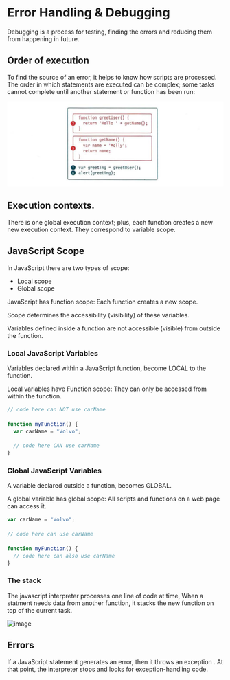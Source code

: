 # Error Handling & Debugging

Debugging is a process for testing, finding the errors and reducing them from happening in future.

## Order of execution

To find the source of an error, it helps to know how scripts are processed. The order in which statements are executed can be complex; some tasks cannot complete until another statement or function has been run:

![image](assets/image23.png)

## Execution contexts.

There is one global execution context; plus, each function creates a new new execution context. They correspond to variable scope.

## JavaScript Scope

In JavaScript there are two types of scope:

- Local scope
- Global scope

JavaScript has function scope: Each function creates a new scope.

Scope determines the accessibility (visibility) of these variables.

Variables defined inside a function are not accessible (visible) from outside the function.

### Local JavaScript Variables

Variables declared within a JavaScript function, become LOCAL to the function.

Local variables have Function scope: They can only be accessed from within the function.

```javascript
// code here can NOT use carName

function myFunction() {
  var carName = "Volvo";

  // code here CAN use carName
}
```

### Global JavaScript Variables

A variable declared outside a function, becomes GLOBAL.

A global variable has global scope: All scripts and functions on a web page can access it.

```javascript
var carName = "Volvo";

// code here can use carName

function myFunction() {
  // code here can also use carName
}
```

### The stack

The javascript interpreter processes one line of code at time, When a statment needs data from another function, it stacks the new function on top of the current task.

![image](https://lh3.googleusercontent.com/Kslrk3U4J-QrkOX7zp3hUC2UIBxorVssUHX_ybRAUKELW8686sptO1exa9rM-87sI5A30N74aIQZh8NyCeqVQO1D469aNIbH8TwFFs1ybPcx1a0Xpg9_m84GrM3S6lkSgr3zWsN5KZrG3P34mWa_Zz_fWzz_7MFmjqsChDcrNLqazE8wkwGlbLt_bb_aaleUh26GEwCD_Wvgv5ijvPK2QwJnU6I2Wm-JMXZENdSxhPuijJD-6ve7T8MqlJ5H6Ufi1WuzXKSs-llulsMfBPkAz2LitwjGhKoPibij8ObYlgILT90EK6ZlR8qKbnCG193CJfG0EaO98UQaZ6ZHJBSDRW1C5gQEcAtYCSi5bM2RCcVFZAZV8zBEVwec4yfd0iQHlNGklpphLzwv7zPG3yhtwav9VWq-ORP0brJ2i7o3ISIKFT5IY8sO8NWNkzx9EN7jg2TEU58SSKNXatjG52l0bC-_rWuK4bXpennNZl142UzBkFGsRn6Rw89ePPQcyhlSA98gw3veq4DLjIufio3Oo6_jxdxP-MHP62W0_B5L81e8EqoNrbt_MO9XwZLJtKaamt_56_L3qe3L71mCmYVqAk0CoFLrn8qXF-_LQmRjWGNwGfOtgMlLeEKweqov4KTou7oPyZmIQ0WDyTDmK3O4rTLy3uAJXjhNMRBNqXAg0g=w1440-h805-no)

## Errors

If a JavaScript statement generates an error, then it throws an exception . At that point, the interpreter stops and looks for exception-handling code.

